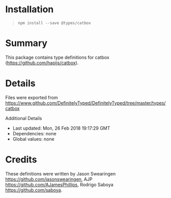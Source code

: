 # Installation
> `npm install --save @types/catbox`

# Summary
This package contains type definitions for catbox (https://github.com/hapijs/catbox).

# Details
Files were exported from https://www.github.com/DefinitelyTyped/DefinitelyTyped/tree/master/types/catbox

Additional Details
 * Last updated: Mon, 26 Feb 2018 19:17:29 GMT
 * Dependencies: none
 * Global values: none

# Credits
These definitions were written by Jason Swearingen <https://github.com/jasonswearingen>, AJP <https://github.com/AJamesPhillips>, Rodrigo Saboya <https://github.com/saboya>.
